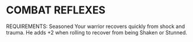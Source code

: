 # COMBAT REFLEXES
REQUIREMENTS: Seasoned
Your warrior recovers quickly from shock and trauma. He adds +2 when rolling to recover from being Shaken or Stunned.